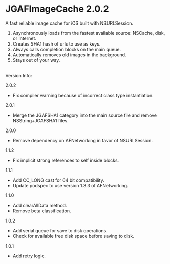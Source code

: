 JGAFImageCache 2.0.2
==============

A fast reliable image cache for iOS built with NSURLSession.

1. Asynchronously loads from the fastest available source: NSCache, disk, or Internet.
1. Creates SHA1 hash of urls to use as keys.
1. Always calls completion blocks on the main queue.
1. Automatically removes old images in the background.
1. Stays out of your way.

<br>
Version Info:

2.0.2
 - Fix compiler warning because of incorrect class type instantiation.

2.0.1
 - Merge the JGAFSHA1 category into the main source file and remove NSString+JGAFSHA1 files.

2.0.0
 - Remove dependency on AFNetworking in favor of NSURLSession.

1.1.2
 - Fix implicit strong references to self inside blocks.

1.1.1
 - Add CC_LONG cast for 64 bit compatibility.
 - Update podspec to use version 1.3.3 of AFNetworking.

1.1.0
 - Add clearAllData method.
 - Remove beta classification.

1.0.2
 - Add serial queue for save to disk operations.
 - Check for available free disk space before saving to disk.

1.0.1
  - Add retry logic.
